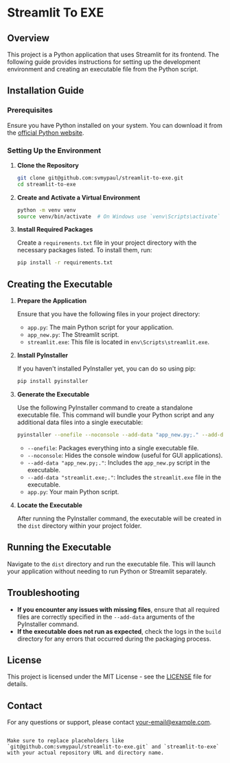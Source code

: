 # Streamlit To EXE

## Overview

This project is a Python application that uses Streamlit for its frontend. The following guide provides instructions for setting up the development environment and creating an executable file from the Python script.

## Installation Guide

### Prerequisites

Ensure you have Python installed on your system. You can download it from the [official Python website](https://www.python.org/downloads/).

### Setting Up the Environment

1. **Clone the Repository**

   ```bash
   git clone git@github.com:svmypaul/streamlit-to-exe.git
   cd streamlit-to-exe
   ```

2. **Create and Activate a Virtual Environment**

   ```bash
   python -m venv venv
   source venv/bin/activate  # On Windows use `venv\Scripts\activate`
   ```

3. **Install Required Packages**

   Create a `requirements.txt` file in your project directory with the necessary packages listed. To install them, run:

   ```bash
   pip install -r requirements.txt
   ```

## Creating the Executable

1. **Prepare the Application**

   Ensure that you have the following files in your project directory:
   - `app.py`: The main Python script for your application.
   - `app_new.py`: The Streamlit script.
   - `streamlit.exe`: This file is located in `env\Scripts\streamlit.exe`.

2. **Install PyInstaller**

   If you haven't installed PyInstaller yet, you can do so using pip:

   ```bash
   pip install pyinstaller
   ```

3. **Generate the Executable**

   Use the following PyInstaller command to create a standalone executable file. This command will bundle your Python script and any additional data files into a single executable:

   ```bash
   pyinstaller --onefile --noconsole --add-data "app_new.py;." --add-data "streamlit.exe;." app.py
   ```

   - `--onefile`: Packages everything into a single executable file.
   - `--noconsole`: Hides the console window (useful for GUI applications).
   - `--add-data "app_new.py;."`: Includes the `app_new.py` script in the executable.
   - `--add-data "streamlit.exe;."`: Includes the `streamlit.exe` file in the executable.
   - `app.py`: Your main Python script.

4. **Locate the Executable**

   After running the PyInstaller command, the executable will be created in the `dist` directory within your project folder.

## Running the Executable

Navigate to the `dist` directory and run the executable file. This will launch your application without needing to run Python or Streamlit separately.

## Troubleshooting

- **If you encounter any issues with missing files**, ensure that all required files are correctly specified in the `--add-data` arguments of the PyInstaller command.
- **If the executable does not run as expected**, check the logs in the `build` directory for any errors that occurred during the packaging process.

## License

This project is licensed under the MIT License - see the [LICENSE](LICENSE) file for details.

## Contact

For any questions or support, please contact [your-email@example.com](mailto:your-email@example.com).
```

Make sure to replace placeholders like `git@github.com:svmypaul/streamlit-to-exe.git` and `streamlit-to-exe` with your actual repository URL and directory name.
